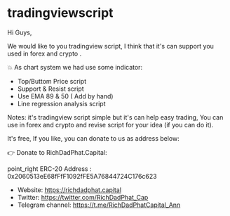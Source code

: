 # tradingviewscript
 Hi Guys,

We would like to you tradingview  script, I think that it's  can support you used in forex and crypto .

💥 As chart system we had use some indicator:

+ Top/Buttom Price script
+ Support & Resist script
+ Use EMA 89 & 50 ( Add by hand)
+ Line regression analysis script

Notes: it's tradingview script simple but it's can help easy trading, You can use in forex and crypto and revise script for your idea (if you can do it).

It's free, If you like, you can donate to us as address below:

👉 Donate to RichDadPhat.Capital:

point_right ERC-20 Address : 0x2060513eE68fFfF1092fFE5A76844724C176c623

+ Website: https://richdadphat.capital
+ Twitter: https://twitter.com/RichDadPhat_Cap
+ Telegram channel: https://t.me/RichDadPhatCapital_Ann
